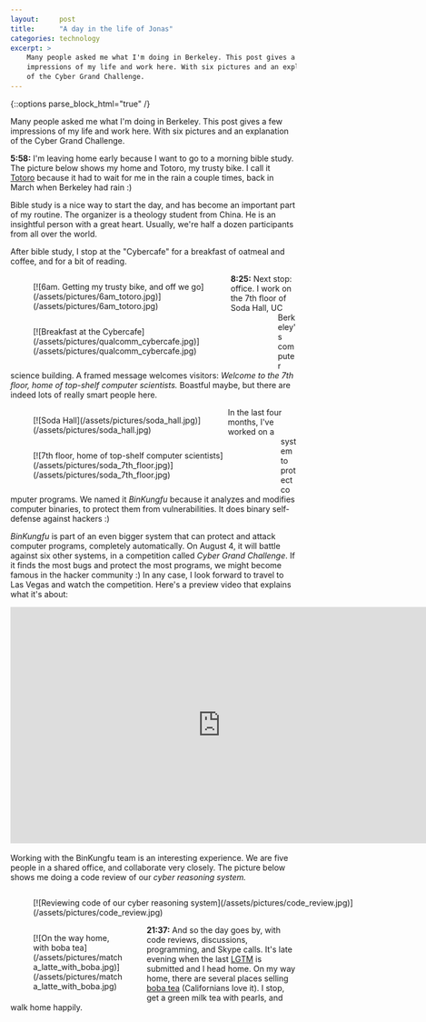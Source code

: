 ```yaml
---
layout:     post
title:      "A day in the life of Jonas"
categories: technology
excerpt: >
    Many people asked me what I'm doing in Berkeley. This post gives a few
    impressions of my life and work here. With six pictures and an explanation
    of the Cyber Grand Challenge.
---
```


{::options parse_block_html="true" /}

Many people asked me what I'm doing in Berkeley. This post gives a few
impressions of my life and work here. With six pictures and an explanation of
the Cyber Grand Challenge.

**5:58:** I'm leaving home early because I want to go to a morning bible study.
The picture below shows my home and Totoro, my trusty bike. I call it
[Totoro][totoro] because it had to wait for me in the rain a couple times, back
in March when Berkeley had rain :)

Bible study is a nice way to start the day, and has become an important part of
my routine. The organizer is a theology student from China. He is an insightful
person with a great heart. Usually, we're half a dozen participants from all
over the world.

After bible study, I stop at the "Cybercafe" for a breakfast of oatmeal and
coffee, and for a bit of reading.

<figure style="float:left; width:347px; margin-right:1px;">
[![6am. Getting my trusty bike, and off we go](/assets/pictures/6am_totoro.jpg)](/assets/pictures/6am_totoro.jpg)
</figure>

<figure style="float:left; width:391px">
[![Breakfast at the Cybercafe](/assets/pictures/qualcomm_cybercafe.jpg)](/assets/pictures/qualcomm_cybercafe.jpg)
</figure>

**8:25:** Next stop: office. I work on the 7th floor of Soda Hall, UC Berkeley's
computer science building. A framed message welcomes visitors: *Welcome to the
7th floor, home of top-shelf computer scientists.* Boastful maybe, but there are
indeed lots of really smart people here.

<figure style="float:left; width:342px; margin-right:1px;">
[![Soda Hall](/assets/pictures/soda_hall.jpg)](/assets/pictures/soda_hall.jpg)
</figure>

<figure style="float:left; width:396px">
[![7th floor, home of top-shelf computer scientists](/assets/pictures/soda_7th_floor.jpg)](/assets/pictures/soda_7th_floor.jpg)
</figure>

In the last four months, I've worked on a system to protect computer programs.
We named it *BinKungfu* because it analyzes and modifies computer binaries, to
protect them from vulnerabilities. It does binary self-defense against hackers
:)

*BinKungfu* is part of an even bigger system that can protect and attack
computer programs, completely automatically. On August 4, it will battle against
six other systems, in a competition called *Cyber Grand Challenge*. If it finds
the most bugs and protect the most programs, we might become famous in the
hacker community :) In any case, I look forward to travel to Las Vegas and watch
the competition. Here's a preview video that explains what it's about:

<iframe width="740" height="416" src="https://www.youtube.com/embed/-g5Kt2ayMN0" frameborder="0" allowfullscreen>
</iframe>

Working with the BinKungfu team is an interesting experience. We are five people
in a shared office, and collaborate very closely. The picture below shows me
doing a code review of our *cyber reasoning system.*

<figure style="float:left; width:577px; margin-right:1px;">
[![Reviewing code of our cyber reasoning system](/assets/pictures/code_review.jpg)](/assets/pictures/code_review.jpg)
</figure>

<figure style="float:left; width:160px">
[![On the way home, with boba tea](/assets/pictures/matcha_latte_with_boba.jpg)](/assets/pictures/matcha_latte_with_boba.jpg)
</figure>

**21:37:** And so the day goes by, with code reviews, discussions, programming,
and Skype calls. It's late evening when the last
[LGTM][lgtm] is submitted and I head home. On my way home, there are several
places selling [boba tea][boba] (Californians love it). I stop, get a green milk
tea with pearls, and walk home happily.

[totoro]: https://en.wikipedia.org/wiki/My_Neighbor_Totoro
[boba]: https://en.wikipedia.org/wiki/Bubble_tea
[lgtm]: https://www.urbandictionary.com/define.php?term=LGTM

